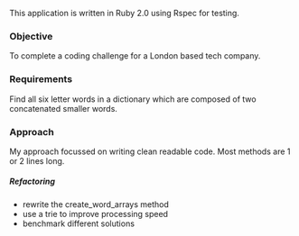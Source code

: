 This application is written in Ruby 2.0 using Rspec for testing.
<h3>Objective</h3>
To complete a coding challenge for a London based tech company.
<h3>Requirements</h3>
Find all six letter words in a dictionary which are composed of two concatenated smaller words.
<h3>Approach</h3>
My approach focussed on writing clean readable code. Most methods are 1 or 2 lines long.

<h5>Refactoring</h5>
<ul>
<li>rewrite the create_word_arrays method</li>
<li>use a trie to improve processing speed</li>
<li>benchmark different solutions</li>
</ul>